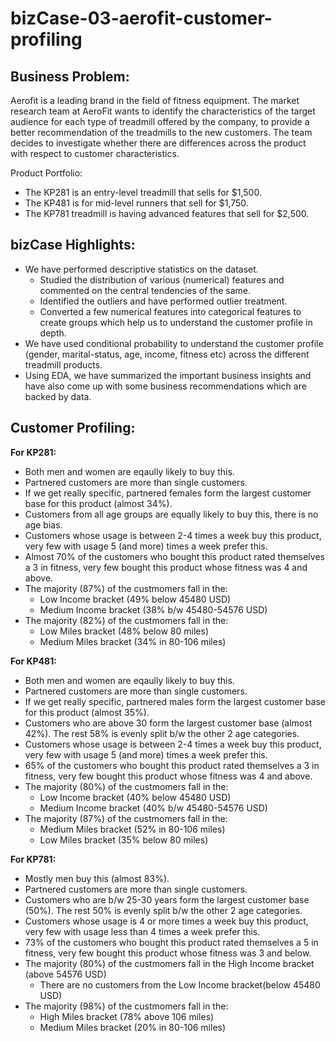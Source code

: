 # bizCase-03-aerofit-customer-profiling

## Business Problem:
Aerofit is a leading brand in the field of fitness equipment. The market research team at AeroFit wants to identify the characteristics of the target audience for each type of treadmill offered by the company, to provide a better recommendation of the treadmills to the new customers. The team decides to investigate whether there are differences across the product with respect to customer characteristics.

Product Portfolio:
- The KP281 is an entry-level treadmill that sells for $1,500.
- The KP481 is for mid-level runners that sell for $1,750.
- The KP781 treadmill is having advanced features that sell for $2,500.

## bizCase Highlights:
- We have performed descriptive statistics on the dataset.
    - Studied the distribution of various (numerical) features and commented on the central tendencies of the same.
    - Identified the outliers and have performed outlier treatment.
    - Converted a few numerical features into categorical features to create groups which help us to understand the customer profile in depth.
- We have used conditional probability to understand the customer profile (gender, marital-status, age, income, fitness etc) across the different treadmill products.
- Using EDA, we have summarized the important business insights and have also come up with some business recommendations which are backed by data.

## Customer Profiling:
**For KP281:**
- Both men and women are eqaully likely to buy this.
- Partnered customers are more than single customers.
- If we get really specific, partnered females form the largest customer base for this product (almost 34%).
- Customers from all age groups are equally likely to buy this, there is no age bias.
- Customers whose usage is between 2-4 times a week buy this product, very few with usage 5 (and more) times a week prefer this.
- Almost 70% of the customers who bought this product rated themselves a 3 in fitness, very few bought this product whose fitness was 4 and above.
- The majority (87%) of the custmomers fall in the:
    - Low Income bracket (49% below 45480 USD) 
    - Medium Income bracket (38% b/w 45480-54576 USD)
- The majority (82%) of the custmomers fall in the:
    - Low Miles bracket (48% below 80 miles) 
    - Medium Miles bracket (34% in 80-106 miles)

**For KP481:**
- Both men and women are eqaully likely to buy this.
- Partnered customers are more than single customers.
- If we get really specific, partnered males form the largest customer base for this product (almost 35%).
- Customers who are above 30 form the largest customer base (almost 42%). The rest 58% is evenly split b/w the other 2 age categories.
- Customers whose usage is between 2-4 times a week buy this product, very few with usage 5 (and more) times a week prefer this.
- 65% of the customers who bought this product rated themselves a 3 in fitness, very few bought this product whose fitness was 4 and above.
- The majority (80%) of the custmomers fall in the:
    - Low Income bracket (40% below 45480 USD) 
    - Medium Income bracket (40% b/w 45480-54576 USD)
- The majority (87%) of the custmomers fall in the:
    - Medium Miles bracket (52% in 80-106 miles) 
    - Low Miles bracket (35% below 80 miles)

**For KP781:**
- Mostly men buy this (almost 83%).
- Partnered customers are more than single customers.
- Customers who are b/w 25-30 years form the largest customer base (50%). The rest 50% is evenly split b/w the other 2 age categories.
- Customers whose usage is 4 or more times a week buy this product, very few with usage less than 4 times a week prefer this.
- 73% of the customers who bought this product rated themselves a 5 in fitness, very few bought this product whose fitness was 3 and below.
- The majority (80%) of the custmomers fall in the High Income bracket (above 54576 USD) 
    - There are no customers from the Low Income bracket(below 45480 USD)
- The majority (98%) of the custmomers fall in the: 
    - High Miles bracket (78% above 106 miles) 
    - Medium Miles bracket (20% in 80-106 miles)
